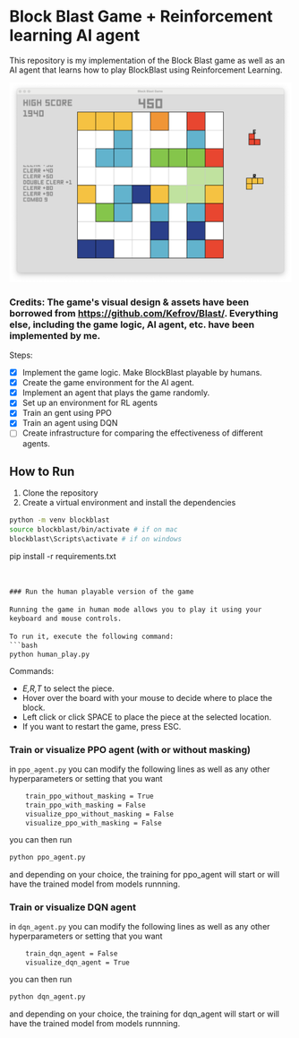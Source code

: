 # Block Blast Game + Reinforcement learning AI agent
This repository is my implementation of the Block Blast game as well as an AI agent that learns how to play BlockBlast using Reinforcement Learning.

![Screenshot of the BlockBlast gameplay](demo/image.png)

### Credits: The game's visual design & assets have been borrowed from https://github.com/Kefrov/Blast/. Everything else, including the game logic, AI agent, etc. have been implemented by me.

Steps:
- [x] Implement the game logic. Make BlockBlast playable by humans.
- [x] Create the game environment for the AI agent.
- [x] Implement an agent that plays the game randomly.
- [x] Set up an environment for RL agents
- [x] Train an gent using PPO
- [x] Train an agent using DQN
- [ ] Create infrastructure for comparing the effectiveness of different agents.

## How to Run

1. Clone the repository
2. Create a virtual environment and install the dependencies
```bash 
python -m venv blockblast
source blockblast/bin/activate # if on mac
blockblast\Scripts\activate # if on windows
```
pip install -r requirements.txt
```


### Run the human playable version of the game

Running the game in human mode allows you to play it using your keyboard and mouse controls.

To run it, execute the following command:
```bash
python human_play.py
```

Commands:

- *E,R,T* to select the piece.
- Hover over the board with your mouse to decide where to place the block.
- Left click or click SPACE to place the piece at the selected location.
- If you want to restart the game, press ESC.

### Train or visualize PPO agent (with or without masking)

in `ppo_agent.py` you can modify the following lines as well as any other hyperparameters or setting that you want
```
    train_ppo_without_masking = True
    train_ppo_with_masking = False
    visualize_ppo_without_masking = False
    visualize_ppo_with_masking = False

```

you can then run
```bash
python ppo_agent.py
```
and depending on your choice, the training for ppo_agent will start or will have the trained model from models runnning.



### Train or visualize DQN agent

in `dqn_agent.py` you can modify the following lines as well as any other hyperparameters or setting that you want
```
    train_dqn_agent = False
    visualize_dqn_agent = True
```

you can then run
```bash
python dqn_agent.py
```
and depending on your choice, the training for dqn_agent will start or will have the trained model from models runnning.




